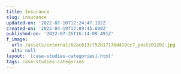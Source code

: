 ```yaml
---
title: Insurance
slug: insurance
updated-on: '2022-07-10T12:24:47.182Z'
created-on: '2022-04-19T17:09:45.800Z'
published-on: '2022-07-26T16:14:09.491Z'
f_image:
  url: /assets/external/62ac613c752b1713bd419cc7_post201202.jpg
  alt: null
layout: '[case-studies-categories].html'
tags: case-studies-categories
---
```



